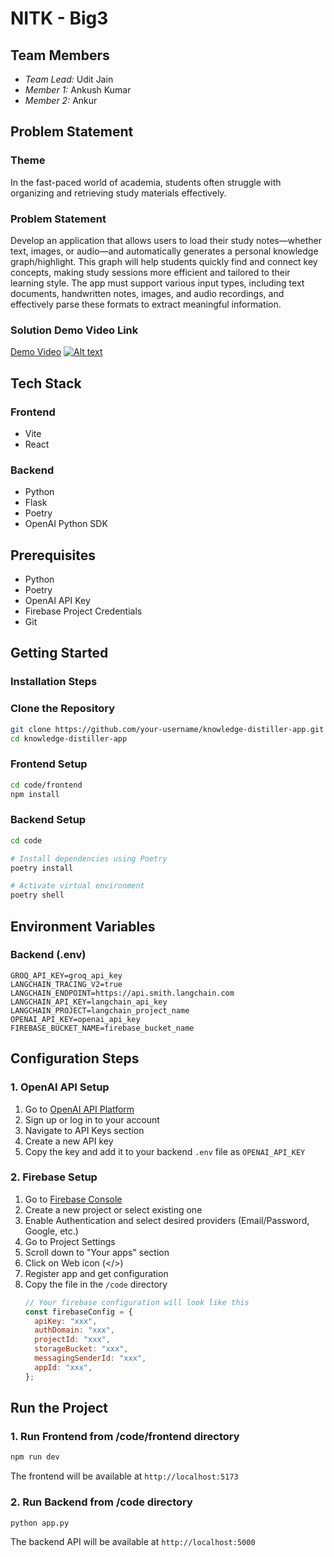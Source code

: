# NITK - Big3

## Team Members

- _Team Lead:_ Udit Jain
- _Member 1:_ Ankush Kumar
- _Member 2:_ Ankur

## Problem Statement

### Theme

In the fast-paced world of academia, students often struggle with organizing and retrieving study materials effectively.

### Problem Statement

Develop an application that allows users to load their study notes—whether text, images, or audio—and automatically generates a personal knowledge graph/highlight. This graph will help students quickly find and connect key concepts, making study sessions more efficient and tailored to their learning style. The app must support various input types, including text documents, handwritten notes, images, and audio recordings, and effectively parse these formats to extract meaningful information.

### Solution Demo Video Link

[Demo Video](https://youtu.be/1pyXAscuhZQ)
[![Alt text](https://img.youtube.com/vi/1pyXAscuhZQ/0.jpg)](https://www.youtube.com/watch?v=1pyXAscuhZQ)

## Tech Stack

### Frontend

- Vite
- React

### Backend

- Python
- Flask
- Poetry
- OpenAI Python SDK

## Prerequisites

- Python
- Poetry
- OpenAI API Key
- Firebase Project Credentials
- Git

## Getting Started

### Installation Steps

### Clone the Repository

```bash
git clone https://github.com/your-username/knowledge-distiller-app.git
cd knowledge-distiller-app
```

### Frontend Setup

```bash
cd code/frontend
npm install
```

### Backend Setup

```bash
cd code

# Install dependencies using Poetry
poetry install

# Activate virtual environment
poetry shell
```

## Environment Variables

### Backend (.env)

```
GROQ_API_KEY=groq_api_key
LANGCHAIN_TRACING_V2=true
LANGCHAIN_ENDPOINT=https://api.smith.langchain.com
LANGCHAIN_API_KEY=langchain_api_key
LANGCHAIN_PROJECT=langchain_project_name
OPENAI_API_KEY=openai_api_key
FIREBASE_BUCKET_NAME=firebase_bucket_name
```

## Configuration Steps

### 1. OpenAI API Setup

1. Go to [OpenAI API Platform](https://platform.openai.com/)
2. Sign up or log in to your account
3. Navigate to API Keys section
4. Create a new API key
5. Copy the key and add it to your backend `.env` file as `OPENAI_API_KEY`

### 2. Firebase Setup

1. Go to [Firebase Console](https://console.firebase.google.com/)
2. Create a new project or select existing one
3. Enable Authentication and select desired providers (Email/Password, Google, etc.)
4. Go to Project Settings
5. Scroll down to "Your apps" section
6. Click on Web icon (</>)
7. Register app and get configuration
8. Copy the file in the `/code` directory
   ```javascript
   // Your firebase configuration will look like this
   const firebaseConfig = {
     apiKey: "xxx",
     authDomain: "xxx",
     projectId: "xxx",
     storageBucket: "xxx",
     messagingSenderId: "xxx",
     appId: "xxx",
   };
   ```

## Run the Project

### 1. Run Frontend from /code/frontend directory

```bash
npm run dev
```

The frontend will be available at `http://localhost:5173`

### 2. Run Backend from /code directory

```bash
python app.py
```

The backend API will be available at `http://localhost:5000`
